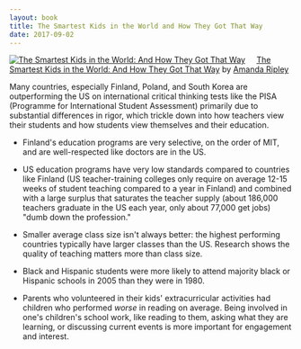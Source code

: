 ```yaml
---
layout: book
title: The Smartest Kids in the World and How They Got That Way
date: 2017-09-02
---
```


<a href="https://www.goodreads.com/book/show/13259960-the-smartest-kids-in-the-world" style="float: left; padding-right: 20px"><img border="0" alt="The Smartest Kids in the World: And How They Got That Way" src="https://images.gr-assets.com/books/1408912974m/13259960.jpg" /></a><a href="https://www.goodreads.com/book/show/13259960-the-smartest-kids-in-the-world">The Smartest Kids in the World: And How They Got That Way</a> by <a href="https://www.goodreads.com/author/show/1186320.Amanda_Ripley">Amanda Ripley</a><br/>

Many countries, especially Finland, Poland, and South Korea are outperforming the US on international critical thinking tests like the PISA (Programme for International Student Assessment) primarily due to substantial differences in rigor, which trickle down into how teachers view their students and how students view themselves and their education. 

* Finland's education programs are very selective, on the order of MIT, and are well-respected like doctors are in the US.

* US education programs have very low standards compared to countries like Finland (US teacher-training colleges only require on average 12-15 weeks of student teaching compared to a year in Finland) and combined with a large surplus that saturates the teacher supply (about 186,000 teachers graduate in the US each year, only about 77,000 get jobs) "dumb down the profession."

* Smaller average class size isn't always better: the highest performing countries typically have larger classes than the US. Research shows the quality of teaching matters more than class size.

* Black and Hispanic students were more likely to attend majority black or Hispanic schools in 2005 than they were in 1980.

* Parents who volunteered in their kids' extracurricular activities had children who performed *worse* in reading on average. Being involved in one's children's school work, like reading to them, asking what they are learning, or discussing current events is more important for engagement and interest. 